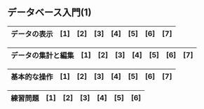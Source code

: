 ## データベース入門(1)
|データの表示|[1]|[2]|[3]|[4]|[5]|[6]|[7]|
|:--:|:--:|:--:|:--:|:--:|:--:|:--:|:--:|

|データの集計と編集|[1]|[2]|[3]|[4]|[5]|[6]|[7]|
|:--:|:--:|:--:|:--:|:--:|:--:|:--:|:--:|

|基本的な操作|[1]|[2]|[3]|[4]|[5]|[6]|[7]|
|:--:|:--:|:--:|:--:|:--:|:--:|:--:|:--:|

|練習問題|[1]|[2]|[3]|[4]|[5]|[6]|
|:--:|:--:|:--:|:--:|:--:|:--:|:--:|
